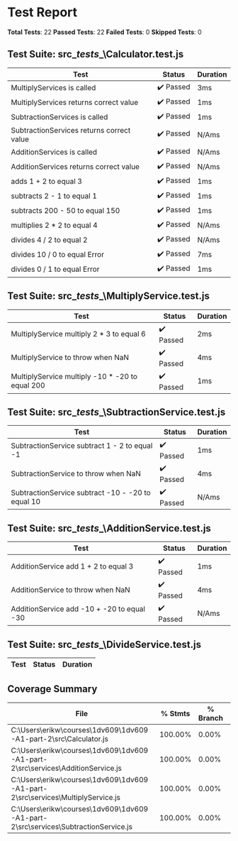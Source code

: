 # Test Report
**Total Tests**: 22
**Passed Tests**: 22
**Failed Tests**: 0
**Skipped Tests**: 0

## Test Suite: src\__tests__\Calculator.test.js
| Test | Status | Duration |
|------|--------|----------|
| MultiplyServices is called | ✔️ Passed | 3ms |
| MultiplyServices returns correct value | ✔️ Passed | 1ms |
| SubtractionServices is called | ✔️ Passed | 1ms |
| SubtractionServices returns correct value | ✔️ Passed | N/Ams |
| AdditionServices is called | ✔️ Passed | N/Ams |
| AdditionServices returns correct value | ✔️ Passed | N/Ams |
| adds 1 + 2 to equal 3 | ✔️ Passed | 1ms |
| subtracts 2 - 1 to equal 1 | ✔️ Passed | 1ms |
| subtracts 200 - 50 to equal 150 | ✔️ Passed | 1ms |
| multiplies 2 * 2 to equal 4 | ✔️ Passed | N/Ams |
| divides 4 / 2 to equal 2 | ✔️ Passed | N/Ams |
| divides 10 / 0 to equal Error | ✔️ Passed | 7ms |
| divides 0 / 1 to equal Error | ✔️ Passed | 1ms |

## Test Suite: src\__tests__\MultiplyService.test.js
| Test | Status | Duration |
|------|--------|----------|
| MultiplyService multiply 2 * 3 to equal 6 | ✔️ Passed | 2ms |
| MultiplyService to throw when NaN | ✔️ Passed | 4ms |
| MultiplyService multiply -10 * -20 to equal 200 | ✔️ Passed | 1ms |

## Test Suite: src\__tests__\SubtractionService.test.js
| Test | Status | Duration |
|------|--------|----------|
| SubtractionService subtract 1 - 2 to equal -1 | ✔️ Passed | 1ms |
| SubtractionService to throw when NaN | ✔️ Passed | 4ms |
| SubtractionService subtract -10 - -20 to equal 10 | ✔️ Passed | N/Ams |

## Test Suite: src\__tests__\AdditionService.test.js
| Test | Status | Duration |
|------|--------|----------|
| AdditionService add 1 + 2 to equal 3 | ✔️ Passed | 1ms |
| AdditionService to throw when NaN | ✔️ Passed | 4ms |
| AdditionService add -10 + -20 to equal -30 | ✔️ Passed | N/Ams |

## Test Suite: src\__tests__\DivideService.test.js
| Test | Status | Duration |
|------|--------|----------|

## Coverage Summary
| File | % Stmts | % Branch | % Funcs | % Lines |
|------|---------|----------|---------|---------|
| C:\Users\erikw\courses\1dv609\1dv609-A1-part-2\src\Calculator.js | 100.00% | 0.00% | 100.00% | 100.00% |
| C:\Users\erikw\courses\1dv609\1dv609-A1-part-2\src\services\AdditionService.js | 100.00% | 0.00% | 100.00% | 100.00% |
| C:\Users\erikw\courses\1dv609\1dv609-A1-part-2\src\services\MultiplyService.js | 100.00% | 0.00% | 100.00% | 100.00% |
| C:\Users\erikw\courses\1dv609\1dv609-A1-part-2\src\services\SubtractionService.js | 100.00% | 0.00% | 100.00% | 100.00% |

